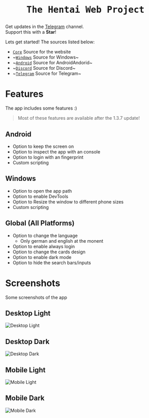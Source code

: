 [core]: https://github.com/Hentai-Web/Core
[desktop]: https://github.com/Hentai-Web/Windows
[android]: https://github.com/Hentai-Web/Android
[discord]: https://github.com/Hentai-Web/Discord
[telegam]: https://github.com/Hentai-Web/Telegram

<h1 align="center"><pre>The Hentai Web Project</pre></h1>

Get updates in the [Telegram](https://t.me/HentaiWebUpdates) channel.  
Support this with a **Star**!

Lets get started! The sources listed below:

- [`Core`][core] Source for the website
- ~[`Windows`][desktop] Source for Windows~
- ~[`Android`][android] Source for AndroidAndorid~
- ~[`Discord`][discord] Source for Discord~
- ~[`Telegram`][telegam] Source for Telegram~

# Features

The app includes some features :)

> Most of these features are available after the 1.3.7 update!

## Android

- Option to keep the screen on
- Option to inspect the app with an console
- Option to login with an fingerprint
- Custom scripting

## Windows

- Option to open the app path
- Option to enable DevTools
- Option to Resize the window to different phone sizes
- Custom scripting

## Global (All Platforms)

- Option to change the language
  - Only german and english at the monent
- Option to enable always login
- Option to change the cards design
- Option to enable dark mode
- Option to hide the search bars/inputs

# Screenshots

Some screenshots of the app

## Desktop Light

![Desktop Light](https://raw.githubusercontent.com/Hentai-Web/Hentai-Web/master/images/desktop_light.png)

## Desktop Dark

![Desktop Dark](https://raw.githubusercontent.com/Hentai-Web/Hentai-Web/master/images/desktop_dark.png)

## Mobile Light

![Mobile Light](https://raw.githubusercontent.com/Hentai-Web/Hentai-Web/master/images/mobile_light.png)

## Mobile Dark

![Mobile Dark](https://raw.githubusercontent.com/Hentai-Web/Hentai-Web/master/images/mobile_dark.png)
